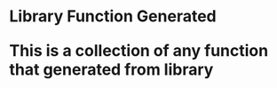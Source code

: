 <h1><b>Library Function Generated</b><br\>
<p>
  This is a collection of any function that generated from library</p>
